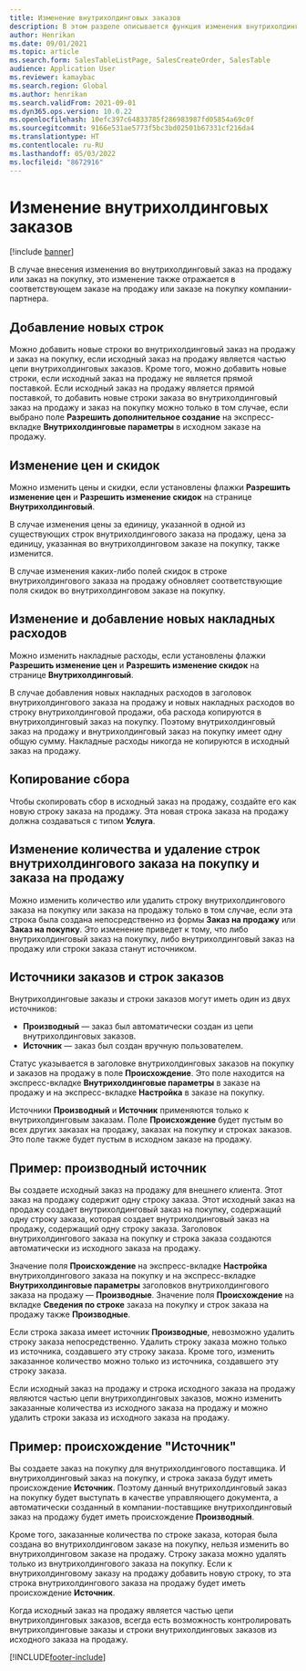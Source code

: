 ```yaml
---
title: Изменение внутрихолдинговых заказов
description: В этом разделе описывается функция изменения внутрихолдинговых заказов
author: Henrikan
ms.date: 09/01/2021
ms.topic: article
ms.search.form: SalesTableListPage, SalesCreateOrder, SalesTable
audience: Application User
ms.reviewer: kamaybac
ms.search.region: Global
ms.author: henrikan
ms.search.validFrom: 2021-09-01
ms.dyn365.ops.version: 10.0.22
ms.openlocfilehash: 10efc397c64833785f286983987fd05854a69c0f
ms.sourcegitcommit: 9166e531ae5773f5bc3bd02501b67331cf216da4
ms.translationtype: HT
ms.contentlocale: ru-RU
ms.lasthandoff: 05/03/2022
ms.locfileid: "8672916"
---
```

# <a name="change-intercompany-orders"></a>Изменение внутрихолдинговых заказов

[!include [banner](../../includes/banner.md)]

В случае внесения изменения во внутрихолдинговый заказ на продажу или заказ на покупку, это изменение также отражается в соответствующем заказе на продажу или заказе на покупку компании-партнера.

## <a name="adding-new-lines"></a>Добавление новых строк

Можно добавить новые строки во внутрихолдинговый заказ на продажу и заказ на покупку, если исходный заказ на продажу является частью цепи внутрихолдинговых заказов. Кроме того, можно добавить новые строки, если исходный заказ на продажу не является прямой поставкой. Если исходный заказ на продажу является прямой поставкой, то добавить новые строки заказа во внутрихолдинговый заказ на продажу и заказ на покупку можно только в том случае, если выбрано поле **Разрешить дополнительное создание** на экспресс-вкладке **Внутрихолдинговые параметры** в исходном заказе на продажу.

## <a name="changing-prices-and-discounts"></a>Изменение цен и скидок

Можно изменить цены и скидки, если установлены флажки **Разрешить изменение цен** и **Разрешить изменение скидок** на странице **Внутрихолдинговый**.

В случае изменения цены за единицу, указанной в одной из существующих строк внутрихолдингового заказа на продажу, цена за единицу, указанная во внутрихолдинговом заказе на покупку, также изменится.

В случае изменения каких-либо полей скидок в строке внутрихолдингового заказа на продажу обновляет соответствующие поля скидок во внутрихолдинговом заказе на покупку.

## <a name="changing-and-adding-new-charges"></a>Изменение и добавление новых накладных расходов

Можно изменить накладные расходы, если установлены флажки **Разрешить изменение цен** и **Разрешить изменение скидок** на странице **Внутрихолдинговый**.

В случае добавления новых накладных расходов в заголовок внутрихолдингового заказа на продажу и новых накладных расходов во строку внутрихолдинговой продажи, оба расхода копируются в внутрихолдинговый заказ на покупку. Поэтому внутрихолдинговый заказ на продажу и внутрихолдинговый заказ на покупку имеет одну общую сумму. Накладные расходы никогда не копируются в исходный заказ на продажу.

## <a name="copying-a-fee"></a>Копирование сбора

Чтобы скопировать сбор в исходный заказ на продажу, создайте его как новую строку заказа на продажу. Эта новая строка заказа на продажу должна создаваться с типом **Услуга**.

## <a name="changing-quantities-and-deleting-intercompany-purchases-and-sales-order-lines"></a>Изменение количества и удаление строк внутрихолдингового заказа на покупку и заказа на продажу

Можно изменить количество или удалить строку внутрихолдингового заказа на покупку или заказа на продажу только в том случае, если эта строка была создана непосредственно из формы **Заказ на продажу** или **Заказ на покупку**. Это изменение приведет к тому, что либо внутрихолдинговый заказ на покупку, либо внутрихолдинговый заказ на продажу или строки заказа станут источником.

## <a name="origins-of-orders-and-order-lines"></a>Источники заказов и строк заказов

Внутрихолдинговые заказы и строки заказов могут иметь один из двух источников:

- **Производный** — заказ был автоматически создан из цепи внутрихолдинговых заказов.
- **Источник** — заказ был создан вручную пользователем.

Статус указывается в заголовке внутрихолдинговых заказов на покупку и заказов на продажу в поле **Происхождение**. Это поле находится на экспресс-вкладке **Внутрихолдинговые параметры** в заказе на продажу и на экспресс-вкладке **Настройка** в заказе на покупку.

Источники **Производный** и **Источник** применяются только к внутрихолдинговым заказам. Поле **Происхождение** будет пустым во всех других заказах на продажу, заказах на покупку и строках заказов. Это поле также будет пустым в исходном заказе на продажу.

## <a name="example-derived-origin"></a>Пример: производный источник

Вы создаете исходный заказ на продажу для внешнего клиента. Этот заказ на продажу содержит одну строку заказа. Этот исходный заказ на продажу создает внутрихолдинговый заказ на покупку, содержащий одну строку заказа, которая создает внутрихолдинговый заказ на продажу, содержащий одну строку заказа. Заголовок внутрихолдингового заказа на покупку и строка заказа создаются автоматически из исходного заказа на продажу.

Значение поля **Происхождение** на экспресс-вкладке **Настройка** внутрихолдингового заказа на покупку и на экспресс-вкладке **Внутрихолдинговые параметры** заголовков внутрихолдингового заказа на продажу — **Производные**. Значение поля **Происхождение** на вкладке **Сведения по строке** заказа на покупку и строк заказа на продажу также **Производные**.

Если строка заказа имеет источник **Производные**, невозможно удалить строку заказа непосредственно. Удалить строку заказа можно только из источника, создавшего эту строку заказа. Кроме того, изменить заказанное количество можно только из источника, создавшего эту строку заказа.

Если исходный заказ на продажу и строка исходного заказа на продажу являются частью цепи внутрихолдинговых заказов, можно изменить заказанные количества из исходного заказа на продажу и можно удалить строки заказа из исходного заказа на продажу.

## <a name="example-source-origin"></a>Пример: происхождение "Источник"

Вы создаете заказ на покупку для внутрихолдингового поставщика. И внутрихолдинговый заказ на покупку, и строка заказа будут иметь происхождение **Источник**. Поэтому данный внутрихолдинговый заказ на покупку будет выступать в качестве управляющего документа, а автоматически созданный в компании-поставщике внутрихолдинговый заказ на продажу будет иметь происхождение **Производный**.

Кроме того, заказанные количества по строке заказа, которая была создана во внутрихолдинговом заказе на покупку, нельзя изменить во внутрихолдинговом заказе на продажу. Строку заказа можно удалять только из внутрихолдингового заказа на покупку. Если к внутрихолдинговому заказу на продажу добавить новую строку, то эта строка внутрихолдингового заказа на продажу будет иметь происхождение **Источник**.

Когда исходный заказ на продажу является частью цепи внутрихолдинговых заказов, всегда есть возможность контролировать внутрихолдинговые заказы и строки внутрихолдинговых заказов из исходного заказа на продажу.

[!INCLUDE[footer-include](../../includes/footer-banner.md)]
